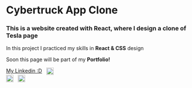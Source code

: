 # Cybertruck App Clone 

### This is a website created with React, where I design a clone of Tesla page

<p style="margin: 0;">In this project I practiced my skills in <strong>React & CSS</strong> design</p>

<p>Soon this page will be part of my <strong>Portfolio!</strong></p>

<div style="display: flex; gap: 12px;">
    <a href="https://www.linkedin.com/in/jorge-ferreyra-" target="_blank">My Linkedin :D</a>
    <img src="https://upload.wikimedia.org/wikipedia/commons/thumb/8/81/LinkedIn_icon.svg/2048px-LinkedIn_icon.svg.png" alt='Linkedin logo' width='20' height='20'/>
</div>

<div style="display: flex; flex-direction: row; align-items: center; gap: 12px;" >
    <img src='https://upload.wikimedia.org/wikipedia/commons/thumb/a/a7/React-icon.svg/2300px-React-icon.svg.png' alt='React logo' width='20' height='20' />
    <img src='https://cdn4.iconfinder.com/data/icons/social-media-logos-6/512/121-css3-512.png' alt='CSS logo' width='20' height='20' />
</div>